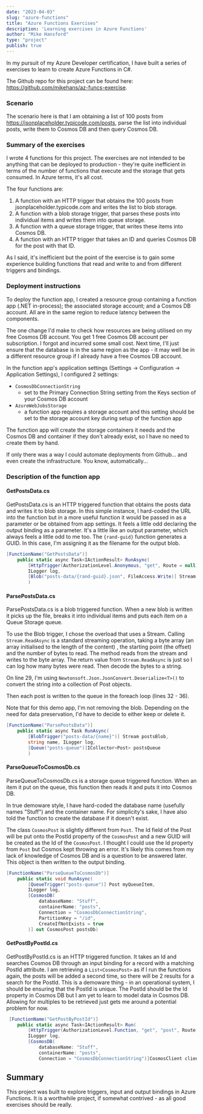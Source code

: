 ```yaml
---
date: "2023-04-03"
slug: "azure-functions"
title: "Azure Functions Exercises"
description: 'Learning exercises in Azure Functions'
author: "Mike Hansford"
type: "project"
publish: true
---
```

In my pursuit of my Azure Developer certification, I have built a series of exercises to learn to create Azure Functions in C#. 

The Github repo for this project can be found here: https://github.com/mikehans/az-funcs-exercise.

### Scenario
The scenario here is that I am obtaining a list of 100 posts from https://jsonplaceholder.typicode.com/posts, parse the list into individual posts, write them to Cosmos DB and then query Cosmos DB.

### Summary of the exercises
I wrote 4 functions for this project. The exercises are not intended to be anything that can be deployed to production - they're quite inefficient in terms of the number of functions that execute and the storage that gets consumed. In Azure terms, it's all cost.

The four functions are:
1. A function with an HTTP trigger that obtains the 100 posts from jsonplaceholder.typicode.com and writes the list to blob storage.
1. A function with a blob storage trigger, that parses these posts into individual items and writes them into queue storage.
1. A function with a queue storage trigger, that writes these items into Cosmos DB.
1. A function with an HTTP trigger that takes an ID and queries Cosmos DB for the post with that ID.

As I said, it's inefficient but the point of the exercise is to gain some experience building functions that read and write to and from different triggers and bindings.

### Deployment instructions
To deploy the function app, I created a resource group containing a function app (.NET in-process); the associated storage account; and a Cosmos DB account. All are in the same region to reduce latency between the components. 

The one change I'd make to check how resources are being utilised on my free Cosmos DB account. You get 1 free Cosmos DB account per subscription. I forgot and incurred some small cost. Next time, I'll just ensure that the database is in the same region as the app - it may well be in a different resource group if I already have a free Cosmos DB account.

In the function app's application settings (Settings -> Configuration -> Application Settings), I configured 2 settings:
* ```CosmosDbConnectionString```
    * set to the Primary Connection String setting from the Keys section of your Cosmos DB account
* ```AzureWebJobsStorage```
    * a function app requires a storage account and this setting should be set to the storage account key during setup of the function app

The function app will create the storage containers it needs and the Cosmos DB and container if they don't already exist, so I have no need to create them by hand.

If only there was a way I could automate deployments from Github... and even create the infrastructure. You know, automatically... 

### Description of the function app
#### GetPostsData.cs
GetPostsData.cs is an HTTP triggered function that obtains the posts data and writes it to blob storage. In this simple instance, I hard-coded the URL into the function but in a more useful function it would be passed in as a parameter or be obtained from app settings. It feels a little odd declaring the output binding as a parameter. It's a little like an output parameter, which always feels a little odd to me too. The ```{rand-guid}``` function generates a GUID. In this case, I'm assigning it as the filename for the output blob.

```C#
[FunctionName("GetPostsData")]
    public static async Task<IActionResult> RunAsync(
        [HttpTrigger(AuthorizationLevel.Anonymous, "get", Route = null)] HttpRequest req, 
        ILogger log,
        [Blob("posts-data/{rand-guid}.json", FileAccess.Write)] Stream blobby
        )
```

#### ParsePostsData.cs
ParsePostsData.cs is a blob triggered function. When a new blob is written it picks up the file, breaks it into individual items and puts each item on a Queue Storage queue.

To use the Blob trigger, I chose the overload that uses a Stream. Calling ```Stream.ReadAsync``` is a standard streaming operation, taking a byte array (an array initialised to the length of the content) , the starting point (the offset) and the number of bytes to read. The method reads from the stream and writes to the byte array. The return value from ```Stream.ReadAsync``` is just so I can log how many bytes were read. Then decode the bytes to a string.

On line 29, I'm using ```Newtonsoft.Json.JsonConvert.Deserialize<T>()``` to convert the string into a collection of Post objects. 

Then each post is written to the queue in the foreach loop (lines 32 - 36).

Note that for this demo app, I'm not removing the blob. Depending on the need for data preservation, I'd have to decide to either keep or delete it.

```C#
[FunctionName("ParsePostsData")]
    public static async Task RunAsync(
        [BlobTrigger("posts-data/{name}")] Stream postsBlob,
        string name, ILogger log,
        [Queue("posts-queue")]ICollector<Post> postsQueue
        )
```

#### ParseQueueToCosmosDb.cs
ParseQueueToCosmosDb.cs is a storage queue triggered function. When an item it put on the queue, this function then reads it and puts it into Cosmos DB.

In true demoware style, I have hard-coded the database name (usefully names "Stuff") and the container name. For simplicity's sake, I have also told the function to create the database if it doesn't exist.

The class ```CosmosPost``` is slightly different from ```Post```. The Id field of the Post will be put onto the PostId property of the ```CosmosPost``` and a new GUID will be created as the Id of the ```CosmosPost```. I thought I could use the Id property from ```Post``` but Cosmos kept throwing an error. It's likely this comes from my lack of knowledge of Cosmos DB and is a question to be answered later. This object is then written to the output binding.

```C#
[FunctionName("ParseQueueToCosmosDb")]
    public static void RunAsync(
        [QueueTrigger("posts-queue")] Post myQueueItem,
        ILogger log,
        [CosmosDB(
            databaseName: "Stuff",
            containerName: "posts",
            Connection = "CosmosDbConnectionString",
            PartitionKey = "/id",
            CreateIfNotExists = true
        )] out CosmosPost postsDb)
```

#### GetPostByPostId.cs
GetPostByPostId.cs is an HTTP triggered function. It takes an Id and searches Cosmos DB through an input binding for a record with a matching PostId attribute. I am retrieving a ```List<CosmosPost>``` as if I run the functions again, the posts will be added a second time, so there will be 2 results for a search for the PostId. This is a demoware thing - in an operational system, I should be ensuring that the PostId is unique. The PostId should be the Id property in Cosmos DB but I am yet to learn to model data in Cosmos DB. Allowing for multiples to be retrieved just gets me around a potential problem for now.

```C#
 [FunctionName("GetPostByPostId")]
    public static async Task<IActionResult> Run(
        [HttpTrigger(AuthorizationLevel.Function, "get", "post", Route = null)] HttpRequest req,
        ILogger log,
        [CosmosDB(
            databaseName: "Stuff",
            containerName: "posts",
            Connection = "CosmosDbConnectionString")]CosmosClient client)
```

## Summary
This project was built to explore triggers, input and output bindings in Azure Functions. It is a worthwhile project, if somewhat contrived - as all good exercises should be really. 
